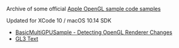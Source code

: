 Archive of some official [Apple OpenGL sample code samples](https://developer.apple.com/library/archive/navigation/#section=Technologies&topic=OpenGL)

Updated for XCode 10 / macOS 10.14 SDK

- [BasicMultiGPUSample - Detecting OpenGL Renderer Changes](https://developer.apple.com/library/archive/samplecode/BasicMultiGPUSample/Introduction/Intro.html#//apple_ref/doc/uid/DTS40010094)
- [GL3 Text](https://developer.apple.com/library/archive/samplecode/GL3_Text/Introduction/Intro.html#//apple_ref/doc/uid/DTS40013069)

